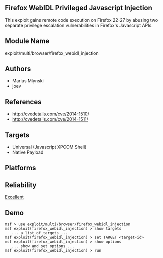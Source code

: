 ## Firefox WebIDL Privileged Javascript Injection

This exploit gains remote code execution on Firefox 22-27 by 
abusing two separate privilege escalation vulnerabilities in 
Firefox's Javascript APIs.


## Module Name
exploit/multi/browser/firefox_webidl_injection

## Authors
* Marius Mlynski
* joev


## References
* http://cvedetails.com/cve/2014-1510/
* http://cvedetails.com/cve/2014-1511/



## Targets
* Universal (Javascript XPCOM Shell)
* Native Payload


## Platforms


## Reliability
[Excellent](https://github.com/rapid7/metasploit-framework/wiki/Exploit-Ranking)

## Demo

```
msf > use exploit/multi/browser/firefox_webidl_injection
msf exploit(firefox_webidl_injection) > show targets
   ... a list of targets ...
msf exploit(firefox_webidl_injection) > set TARGET <target-id>
msf exploit(firefox_webidl_injection) > show options
   ... show and set options ...
msf exploit(firefox_webidl_injection) > run
```
    
    